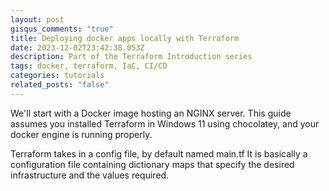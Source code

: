 ```yaml
---
layout: post
gisqus_comments: "true"
title: Deploying docker apps locally with Terraform
date: 2023-12-02T23:42:38.053Z
description: Part of the Terraform Introduction series
tags: docker, terraform, IaC, CI/CD
categories: tutorials
related_posts: "false"
---
```

We'll start with a Docker image hosting an NGINX server.
This guide assumes you installed Terraform in Windows 11 using chocolatey, and your docker engine is running properly.

Terraform takes in a config file, by default named main.tf
It is basically a configuration file containing dictionary maps that specify the desired infrastructure and the values required. 
